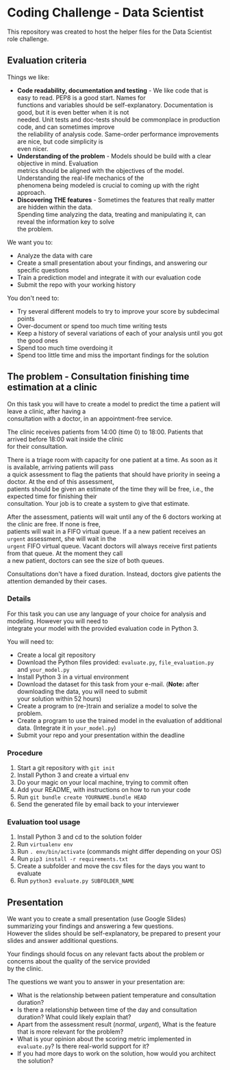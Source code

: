 # Coding Challenge - Data Scientist

This repository was created to host the helper files for the Data Scientist role challenge.

## Evaluation criteria

Things we like:
* __Code readability, documentation and testing__ - We like code that is easy to read. PEP8 is a good start. Names for \
functions and variables should be self-explanatory. Documentation is good, but it is even better when it is not \
needed. Unit tests and doc-tests should be commonplace in production code, and can sometimes improve \
the reliability of analysis code. Same-order performance improvements are nice, but code simplicity is \
even nicer.
* __Understanding of the problem__ - Models should be build with a clear objective in mind. Evaluation \
metrics should be aligned with the objectives of the model. Understanding the real-life mechanics of the \
phenomena being modeled is crucial to coming up with the right approach.
* __Discovering THE features__ - Sometimes the features that really matter are hidden within the data. \
Spending time analyzing the data, treating and manipulating it, can reveal the information key to solve \
the problem.

We want you to:
* Analyze the data with care
* Create a small presentation about your findings, and answering our specific questions
* Train a prediction model and integrate it with our evaluation code
* Submit the repo with your working history

You don't need to:
* Try several different models to try to improve your score by subdecimal points
* Over-document or spend too much time writing tests
* Keep a history of several variations of each of your analysis until you got the good ones
* Spend too much time overdoing it
* Spend too little time and miss the important findings for the solution 
 
 ## The problem - Consultation finishing time estimation at a clinic

On this task you will have to create a model to predict the time a patient will leave a clinic, after having a \
consultation with a doctor, in an appointment-free service.

The clinic receives patients from 14:00 (time 0) to 18:00. Patients that arrived before 18:00 wait inside the clinic \
for their consultation.

There is a triage room with capacity for one patient at a time. As soon as it is available, arriving patients will pass \
a quick assessment to flag the patients that should have priority in seeing a doctor. At the end of this assessment, \
patients should be given an estimate of the time they will be free, i.e., the expected time for finishing their \
consultation. Your job is to create a system to give that estimate.

After the assessment, patients will wait until any of the 6 doctors working at the clinic are free. If none is free, \
patients will wait in a FIFO virtual queue. If a a new patient receives an `urgent` assessment, she will wait in the \
`urgent` FIFO virtual queue. Vacant doctors will always receive first patients from that queue. At the moment they call \
a new patient, doctors can see the size of both queues.

Consultations don't have a fixed duration. Instead, doctors give patients the attention demanded by their cases.

### Details

For this task you can use any language of your choice for analysis and modeling. However you will need to \
integrate your model with the provided evaluation code in Python 3.

You will need to:
* Create a local git repository
* Download the Python files provided: `evaluate.py`, `file_evaluation.py` and `your_model.py` 
* Install Python 3 in a virtual environment
* Download the dataset for this task from your e-mail. (__Note:__ after downloading the data, you will need to submit \
your solution within 52 hours)
* Create a program to (re-)train and serialize a model to solve the problem.
* Create a program to use the trained model in the evaluation of additional data. (Integrate it in `your_model.py`)
* Submit your repo and your presentation within the deadline

### Procedure

1. Start a git repository with ```git init```
1. Install Python 3 and create a virtual env
1. Do your magic on your local machine, trying to commit often
1. Add your README, with instructions on how to run your code
1. Run ```git bundle create YOURNAME.bundle HEAD ```
1. Send the generated file by email back to your interviewer

### Evaluation tool usage

1. Install Python 3 and cd to the solution folder
1. Run ```virtualenv env```
1. Run ```. env/bin/activate``` (commands might differ depending on your OS)
1. Run ```pip3 install -r requirements.txt```
1. Create a subfolder and move the csv files for the days you want to evaluate
1. Run ```python3 evaluate.py SUBFOLDER_NAME```

## Presentation

We want you to create a small presentation (use Google Slides) summarizing your findings and answering a few questions. \
However the slides should be self-explanatory, be prepared to present your slides and answer additional questions.

Your findings should focus on any relevant facts about the problem or concerns about the quality of the service provided\
by the clinic.

The questions we want you to answer in your presentation are:
* What is the relationship between patient temperature and consultation duration?
* Is there a relationship between time of the day and consultation duration? What could likely explain that?
* Apart from the assessment result (_normal_, _urgent_), What is the feature that is more relevant for the problem?
* What is your opinion about the scoring metric implemented in `evaluate.py`? Is there real-world support for it?
* If you had more days to work on the solution, how would you architect the solution?
